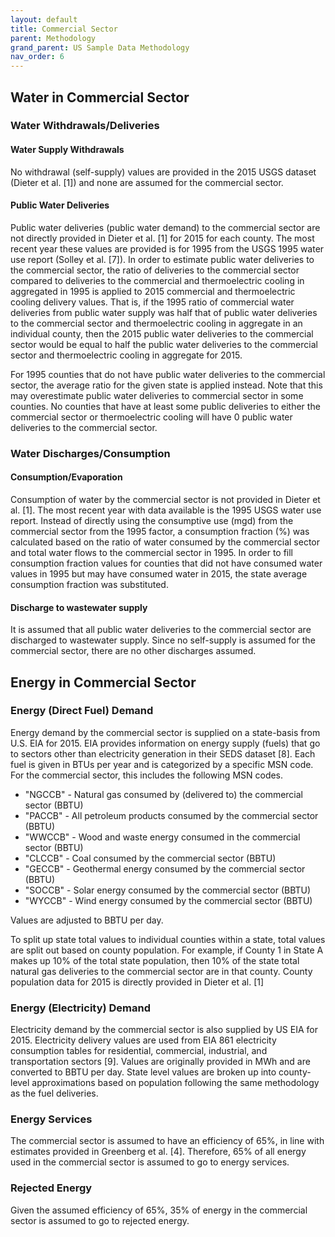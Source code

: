 ```yaml
---
layout: default
title: Commercial Sector
parent: Methodology
grand_parent: US Sample Data Methodology
nav_order: 6
---
```


## Water in Commercial Sector
### Water Withdrawals/Deliveries
#### Water Supply Withdrawals
No withdrawal (self-supply) values are provided in the 2015 USGS dataset (Dieter et al. [1]) and none are assumed for the commercial sector.

#### Public Water Deliveries
Public water deliveries (public water demand) to the commercial sector are not directly provided in Dieter et al. [1] for 2015 for each county. The most recent year these values are provided is for 1995 from the USGS 1995 water use report (Solley et al. [7]). In order to estimate public water deliveries to the commercial sector, the ratio of deliveries to the commercial sector compared to deliveries to the commercial and thermoelectric cooling in aggregated in 1995 is applied to 2015 commercial and thermoelectric cooling delivery values. That is, if the 1995 ratio of commercial water deliveries from public water supply was half that of public water deliveries to the commercial sector and thermoelectric cooling in aggregate in an individual county, then the 2015 public water deliveries to the commercial sector would be equal to half the public water deliveries to the commercial sector and thermoelectric cooling in aggregate for 2015.

For 1995 counties that do not have public water deliveries to the commercial sector, the average ratio for the given state is applied instead. Note that this may overestimate public water deliveries to commercial sector in some counties. No counties that have at least some public deliveries to either the commercial sector or thermoelectric cooling will have 0 public water deliveries to the commercial sector.

### Water Discharges/Consumption
#### Consumption/Evaporation
Consumption of water by the commercial sector is not provided in Dieter et al. [1]. The most recent year with data available is the 1995 USGS water use report. Instead of directly using the consumptive use (mgd) from the commercial sector from the 1995 factor, a consumption fraction (%) was calculated based on the ratio of water consumed by the commercial sector and total water flows to the commercial sector in 1995. In order to fill consumption fraction values for counties that did not have consumed water values in 1995 but may have consumed water in 2015, the state average consumption fraction was substituted.

#### Discharge to wastewater supply
It is assumed that all public water deliveries to the commercial sector are discharged to wastewater supply. Since no self-supply is assumed for the commercial sector, there are no other discharges assumed.

## Energy in Commercial Sector
### Energy (Direct Fuel) Demand

Energy demand by the commercial sector is supplied on a state-basis from U.S. EIA for 2015. EIA provides information on energy supply (fuels) that go to sectors other than electricity generation in their SEDS dataset [8]. Each fuel is given in BTUs per year and is categorized by a specific MSN code. For the commercial sector, this includes the following MSN codes.

* "NGCCB" - Natural gas consumed by (delivered to) the commercial sector (BBTU)
* "PACCB" - All petroleum products consumed by the commercial sector (BBTU)
* "WWCCB" - Wood and waste energy consumed in the commercial sector (BBTU)
* "CLCCB" - Coal consumed by the commercial sector (BBTU)
* "GECCB" - Geothermal energy consumed by the commercial sector (BBTU)
* "SOCCB" - Solar energy consumed by the commercial sector (BBTU)
* "WYCCB" - Wind energy consumed by the commercial sector (BBTU)

Values are adjusted to BBTU per day.

To split up state total values to individual counties within a state, total values are split out based on county population. For example, if County 1 in State A makes up 10% of the total state population, then 10% of the state total natural gas deliveries to the commercial sector are in that county. County population data for 2015 is directly provided in Dieter et al. [1]

### Energy (Electricity) Demand

Electricity demand by the commercial sector is also supplied by US EIA for 2015. Electricity delivery values are used from EIA 861 electricity consumption tables for residential, commercial, industrial, and transportation sectors [9]. Values are originally provided in MWh and are converted to BBTU per day. State level values are broken up into county-level approximations based on population following the same methodology as the fuel deliveries.

### Energy Services

The commercial sector is assumed to have an efficiency of 65%, in line with estimates provided in Greenberg et al. [4]. Therefore, 65% of all energy used in the commercial sector is assumed to go to energy services.

### Rejected Energy

Given the assumed efficiency of 65%, 35% of energy in the commercial sector is assumed to go to rejected energy.
